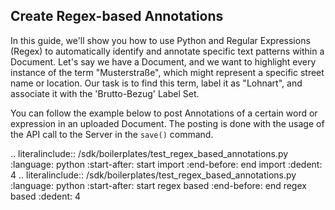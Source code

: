 ## Create Regex-based Annotations

In this guide, we'll show you how to use Python and Regular Expressions (Regex) to automatically identify and annotate 
specific text patterns within a Document. Let's say we have a Document, and we want to highlight every instance of the 
term "Musterstraße", which might represent a specific street name or location. Our task is to find this term, label it 
as "Lohnart", and associate it with the 'Brutto-Bezug' Label Set.

You can follow the example below to post Annotations of a certain word or expression in an uploaded Document. The 
posting is done with the usage of the API call to the Server in the `save()` command.

.. literalinclude:: /sdk/boilerplates/test_regex_based_annotations.py
   :language: python
   :start-after: start import
   :end-before: end import
   :dedent: 4 
.. literalinclude:: /sdk/boilerplates/test_regex_based_annotations.py
   :language: python
   :start-after: start regex based
   :end-before: end regex based
   :dedent: 4 